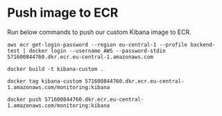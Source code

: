 # Push image to ECR
Run below commands to push our custom Kibana image to ECR.
```
aws ecr get-login-password --region eu-central-1 --profile backend-test | docker login --username AWS --password-stdin 571600844760.dkr.ecr.eu-central-1.amazonaws.com
```

```
docker build -t kibana-custom .
```

```
docker tag kibana-custom 571600844760.dkr.ecr.eu-central-1.amazonaws.com/monitoring:kibana
```

```
docker push 571600844760.dkr.ecr.eu-central-1.amazonaws.com/monitoring:kibana
```
